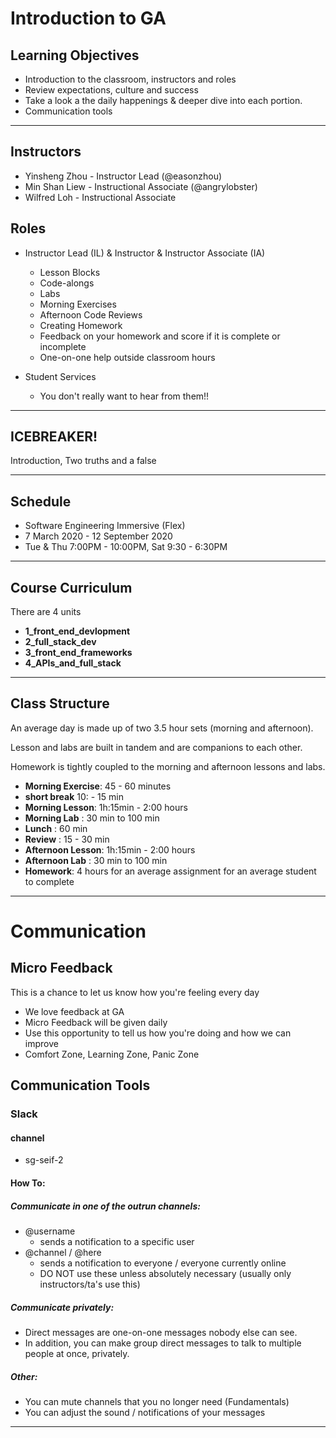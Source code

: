 # Introduction to GA

## Learning Objectives

- Introduction to the classroom, instructors and roles
- Review expectations, culture and success 
- Take a look a the daily happenings & deeper dive into each portion.
- Communication tools

<hr>

## Instructors

- Yinsheng Zhou - Instructor Lead (@easonzhou)
- Min Shan Liew - Instructional Associate (@angrylobster)
- Wilfred Loh - Instructional Associate 

## Roles

- Instructor Lead (IL) & Instructor & Instructor Associate (IA)
  - Lesson Blocks
  - Code-alongs
  - Labs
  - Morning Exercises
  - Afternoon Code Reviews
  - Creating Homework
  - Feedback on your homework and score if it is complete or incomplete 
  - One-on-one help outside classroom hours

- Student Services
  - You don't really want to hear from them!!

<hr>

## ICEBREAKER!

Introduction, Two truths and a false
<hr>

## Schedule

- Software Engineering Immersive (Flex)
- 7 March 2020 - 12 September 2020
- Tue & Thu 7:00PM - 10:00PM, Sat 9:30 - 6:30PM

<hr>

## Course Curriculum

There are 4 units

 - **1_front_end_devlopment**
 - **2_full_stack_dev**
 - **3_front_end_frameworks**
 - **4_APIs_and_full_stack**

<hr>

## Class Structure

An average day is made up of two 3.5 hour sets (morning and afternoon).

Lesson and labs are built in tandem and are companions to each other.

Homework is tightly coupled to the morning and afternoon lessons and labs.

- **Morning Exercise**: 45 - 60 minutes
- **short break** 10: - 15 min
- **Morning Lesson**: 1h:15min - 2:00 hours
- **Morning Lab** : 30 min to 100 min
- **Lunch** : 60 min
- **Review** : 15 - 30 min
- **Afternoon Lesson**: 1h:15min - 2:00 hours
- **Afternoon Lab** : 30 min to 100 min
- **Homework**: 4 hours for an average assignment for an average student to complete

<hr>

# Communication

## Micro Feedback

This is a chance to let us know how you're feeling every day

- We love feedback at GA
- Micro Feedback will be given daily
- Use this opportunity to tell us how you're doing and how we can improve
- Comfort Zone, Learning Zone, Panic Zone


## Communication Tools

### Slack

#### channel

- sg-seif-2

#### How To:

##### Communicate in one of the outrun channels:

- @username
	- sends a notification to a specific user
- @channel / @here
	- sends a notification to everyone / everyone currently online
  - DO NOT use these unless absolutely necessary (usually only instructors/ta's use this)

##### Communicate privately:

- Direct messages are one-on-one messages nobody else can see.
- In addition, you can make group direct messages to talk to multiple people at once, privately.

##### Other:

- You can mute channels that you no longer need (Fundamentals)
- You can adjust the sound / notifications of your messages

<hr>
